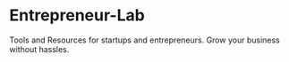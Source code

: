 # Entrepreneur-Lab

Tools and Resources for startups and entrepreneurs.
Grow your business without hassles.
